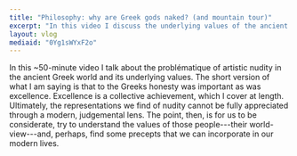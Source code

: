 ```yaml
---
title: "Philosophy: why are Greek gods naked? (and mountain tour)"
excerpt: "In this video I discuss the underlying values of the ancient Greeks and why some of their art represented naked bodies."
layout: vlog
mediaid: "0Yg1sWYxF2o"
---
```


In this ~50-minute video I talk about the problématique of artistic
nudity in the ancient Greek world and its underlying values. The short
version of what I am saying is that to the Greeks honesty was
important as was excellence. Excellence is a collective achievement,
which I cover at length. Ultimately, the representations we find of
nudity cannot be fully appreciated through a modern, judgemental lens.
The point, then, is for us to be considerate, try to understand the
values of those people---their world-view---and, perhaps, find some
precepts that we can incorporate in our modern lives.
